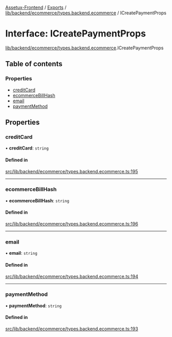 [Assetux-Frontend](../README.md) / [Exports](../modules.md) / [lib/backend/ecommerce/types.backend.ecommerce](../modules/lib_backend_ecommerce_types_backend_ecommerce.md) / ICreatePaymentProps

# Interface: ICreatePaymentProps

[lib/backend/ecommerce/types.backend.ecommerce](../modules/lib_backend_ecommerce_types_backend_ecommerce.md).ICreatePaymentProps

## Table of contents

### Properties

- [creditCard](lib_backend_ecommerce_types_backend_ecommerce.ICreatePaymentProps.md#creditcard)
- [ecommerceBillHash](lib_backend_ecommerce_types_backend_ecommerce.ICreatePaymentProps.md#ecommercebillhash)
- [email](lib_backend_ecommerce_types_backend_ecommerce.ICreatePaymentProps.md#email)
- [paymentMethod](lib_backend_ecommerce_types_backend_ecommerce.ICreatePaymentProps.md#paymentmethod)

## Properties

### creditCard

• **creditCard**: `string`

#### Defined in

[src/lib/backend/ecommerce/types.backend.ecommerce.ts:195](https://github.com/ASSETUX/frontend/blob/9a68660/src/lib/backend/ecommerce/types.backend.ecommerce.ts#L195)

___

### ecommerceBillHash

• **ecommerceBillHash**: `string`

#### Defined in

[src/lib/backend/ecommerce/types.backend.ecommerce.ts:196](https://github.com/ASSETUX/frontend/blob/9a68660/src/lib/backend/ecommerce/types.backend.ecommerce.ts#L196)

___

### email

• **email**: `string`

#### Defined in

[src/lib/backend/ecommerce/types.backend.ecommerce.ts:194](https://github.com/ASSETUX/frontend/blob/9a68660/src/lib/backend/ecommerce/types.backend.ecommerce.ts#L194)

___

### paymentMethod

• **paymentMethod**: `string`

#### Defined in

[src/lib/backend/ecommerce/types.backend.ecommerce.ts:193](https://github.com/ASSETUX/frontend/blob/9a68660/src/lib/backend/ecommerce/types.backend.ecommerce.ts#L193)
